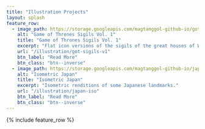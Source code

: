 ```yaml
---
title: "Illustration Projects"
layout: splash
feature_row:
  - image_path: https://storage.googleapis.com/magtanggol-github-io/got-v1/cover.svg
    alt: "Game of Thrones Sigils Vol. 1"
    title: "Game of Thrones Sigils Vol. 1"
    excerpt: "Flat icon versions of the sigils of the great houses of Westeros."
    url: "/illustration/got-sigils-v1"
    btn_label: "Read More"
    btn_class: "btn--inverse"
  - image_path: https://storage.googleapis.com/magtanggol-github-io/japan-iso/cover.png
    alt: "Isometric Japan"
    title: "Isometric Japan"
    excerpt: "Isometric renditions of some Japanese landmarks."
    url: "/illustration/japan-iso"
    btn_label: "Read More"
    btn_class: "btn--inverse"
---
```


{% include feature_row %}